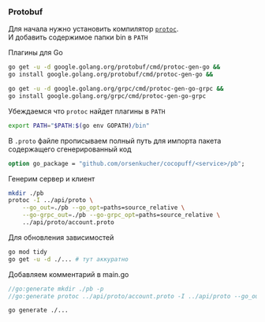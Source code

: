 ### Protobuf
Для начала нужно установить компилятор [`protoc`](https://github.com/protocolbuffers/protobuf/releases).  
И добавить содержимое папки bin в `PATH`  

Плагины для Go  
```bash
go get -u -d google.golang.org/protobuf/cmd/protoc-gen-go &&
go install google.golang.org/protobuf/cmd/protoc-gen-go &&

go get -u -d google.golang.org/grpc/cmd/protoc-gen-go-grpc &&
go install google.golang.org/grpc/cmd/protoc-gen-go-grpc
```
Убеждаемся что `protoc` найдет плагины в `PATH`
```bash
export PATH="$PATH:$(go env GOPATH)/bin"
```

В `.proto` файле прописываем полный путь для импорта пакета содержащего сгенерированный код 
```protobuf
option go_package = "github.com/orsenkucher/cocopuff/<service>/pb";
```

Генерим сервер и клиент
```bash
mkdir ./pb
protoc -I ../api/proto \
    --go_out=./pb --go_opt=paths=source_relative \
    --go-grpc_out=./pb --go-grpc_opt=paths=source_relative \
    ../api/proto/account.proto
```

Для обновления зависимостей
```bash
go mod tidy
go get -u -d ./... # тут аккуратно
```

Добавляем комментарий в main.go
```go
//go:generate mkdir ./pb -p
//go:generate protoc ../api/proto/account.proto -I ../api/proto --go_out=./pb --go_opt=paths=source_relative --go-grpc_out=./pb --go-grpc_opt=paths=source_relative
```
```bash
go generate ./...
```
